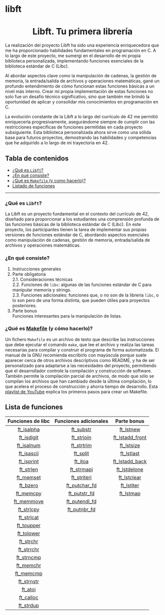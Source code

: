 # libft

<h1 align=center>Libft. Tu primera librería</h1>

La realización del proyecto Libft ha sido una experiencia enriquecedora que me ha proporcionado habilidades fundamentales en programación en C. A lo largo de este proyecto, me sumergí en el desarrollo de mi propia biblioteca personalizada, implementando funciones esenciales de la biblioteca estándar de C (Libc).

Al abordar aspectos clave como la manipulación de cadenas, la gestión de memoria, la entrada/salida de archivos y operaciones matemáticas, gané un profundo entendimiento de cómo funcionan estas funciones básicas a un nivel más interno. Crear mi propia implementación de estas funciones no solo fue un desafío técnico significativo, sino que también me brindó la oportunidad de aplicar y consolidar mis conocimientos en programación en C.

La evolución constante de la Libft a lo largo del currículo de 42 me permitió enriquecerla progresivamente, asegurándome siempre de cumplir con las restricciones específicas de funciones permitidas en cada proyecto subsiguiente. Esta biblioteca personalizada ahora sirve como una sólida base para futuros proyectos, demostrando las habilidades y competencias que he adquirido a lo largo de mi trayectoria en 42.

## Tabla de contenidos

- [¿Qué es `Libft`?](#qué-es-libft)
- [¿En qué consiste?](#en-qué-consiste)
- [¿Qué es `Makefile` (y como hacerlo)?](#qué-es-makefile-y-cómo-hacerlo)
- [Listado de funciones](#lista-de-funciones)

 <hr>

### ¿Qué es `Libft`?


La Libft es un proyecto fundamental en el contexto del currículo de 42, diseñado para proporcionar a los estudiantes una comprensión profunda de las funciones básicas de la biblioteca estándar de C (Libc). En este proyecto, los participantes tienen la tarea de implementar sus propias versiones de funciones estándar de C, abordando aspectos esenciales como manipulación de cadenas, gestión de memoria, entrada/salida de archivos y operaciones matemáticas.

### ¿En qué consiste?

1. Instrucciones generales
2. Parte obligatoria
   <br>
   2.1. Consideraciones técnicas
   <br>
   2.2. Funciones de `libc`: algunas de las funciones estándar de C para manipular memoria y strings.
   <br>
   2.3. Funciones adicionales: funciones que, o no son de la librería `libc`, o lo son pero de una forma distinta, que pueden útiles para proyectos posteriores.
3. Parte bonus
   <br>
   Funciones interesantes para la manipulación de listas.

### ¿Qué es [Makefile](./Makefile) (y cómo hacerlo)?

Un fichero `Makefile` es un archivo de texto que describe las instrucciones que debe ejecutar el comando `make`, que lee el archivo y realiza las tareas necesarias para compilar y construir el programa de forma automatizada.
El manual de la GNU recomienda escribirlo con mayúscula porque suele aparecer cerca de otros archivos descriptivos como README, y ha de ser personalizado para adaptarse a las necesidades del proyecto, permitiendo que el desarrollador controle la compilación y construcción de software. También permite la compilación parcial de archivos, de modo que sólo se compilan los archivos que han cambiado desde la última compilación, lo que acelera el proceso de construcción y ahorra tiempo de desarrollo. Esta [playlist de YouTube](https://www.youtube.com/playlist?list=PLTd5ehIj0goOrqKZPvq1Np-8PUFcQSSm-) explica los primeros pasos para crear un Makefile.

## Lista de funciones

|     Funciones de libc     |      Funciones adicionales      |   Parte bonus   |
| :-----------------------: | :-----------------------------: | :-------------: |
| [ft_isalpha](SRCS/ft_isalpha.c) |     [ft_substr](SRCS/ft_substr.c)     |    [ft_lstnew](Bonus/ft_lstnew.c)     |
| [ft_isdigit](SRCS/ft_isdigit.c) |    [ft_strjoin](SRCS/ft_strjoin.c)    | [ft_lstadd_front](Bonus/ft_lstadd_front.c) |
| [ft_isalnum](SRCS/ft_isalnum.c) |    [ft_strtrim](SRCS/ft_strtrim.c)    |   [ft_lstsize](Bonus/ft_lstsize.c)    |
| [ft_isascii](SRCS/ft_isascii.c) |      [ft_split](SRCS/ft_split.c)      |   [ft_lstlast](Bonus/ft_lstlast.c)   |
| [ft_isprint](SRCS/ft_isprint.c) |       [ft_itoa](SRCS/ft_itoa.c)       | [ft_lstadd_back](Bonus/ft_lstadd_back.c)  |
|  [ft_strlen](SRCS/ft_strlen.c)  |    [ft_strmapi](SRCS/ft_strmapi.c)    |  [ft_lstdelone](Bonus/ft_lstdelone.c)   |
|  [ft_memset](SRCS/ft_memset)  |   [ft_striteri](SRCS/ft_striteri.c)   |   [ft_lstclear](Bonus/ft_lstclear.c)   |
|   [ft_bzero](SRCS/ft_bzero.c)   | [ft_putchar_fd](SRCS/ft_putchar_fd.c) |   [ft_lstiter](Bonus/ft_lstiter.c)    |
|  [ft_memcpy](SRCS/ft_memcpy.c)  |  [ft_putstr_fd](SRCS/ft_putstr_fd.c)  |    [ft_lstmap](Bonus/ft_lstmap.c)    |
| [ft_memmove](SRCS/ft_memmove.c) | [ft_putendl_fd](SRCS/ft_putendl_fd.c) |                 |
| [ft_strlcpy](SRCS/ft_strlcpy.c) |  [ft_putnbr_fd](SRCS/ft_putnbr_fd.c)  |                 |
| [ft_strlcat](SRCS/ft_strlcat.c) |                                 |                 |
| [ft_toupper](SRCS/ft_toupper.c) |                                 |                 |
| [ft_tolower](SRCS/ft_tolower.c) |                                 |                 |
|  [ft_strchr](SRCS/ft_strchr.c)  |                                 |                 |
| [ft_strrchr](SRCS/ft_strrchr.c) |                                 |                 |
| [ft_strncmp](SRCS/ft_strncmp.c) |                                 |                 |
|  [ft_memchr](SRCS/ft_memchr.c)  |                                 |                 |
|  [ft_memcmp](SRCS/ft_memcmp.c)  |                                 |                 |
| [ft_strnstr](SRCS/ft_strnstr.c) |                                 |                 |
|    [ft_atoi](SRCS/ft_atoi.c)    |                                 |                 |
|  [ft_calloc](SRCS/ft_calloc.c)  |                                 |                 |
|  [ft_strdup](SRCS/ft_strdup.c)  |                                 |                 |
